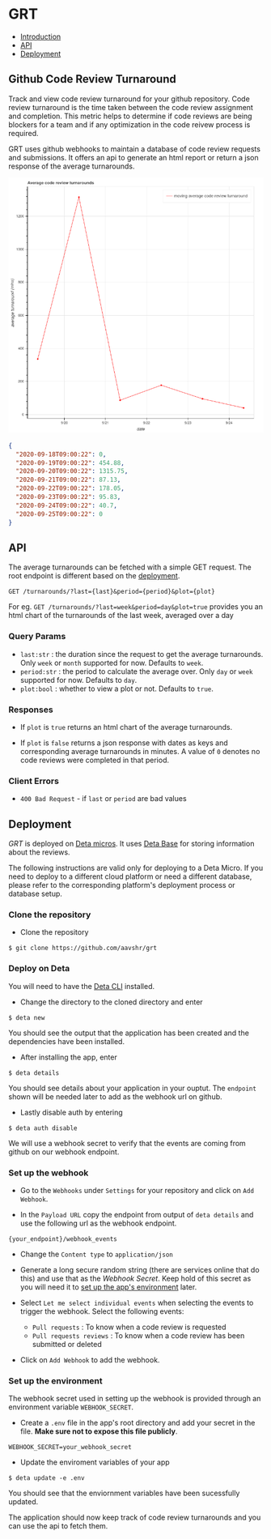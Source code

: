 # GRT

- [Introduction](#Github-Code-Review-Turnaround)
- [API](#API)
- [Deployment](#Deployment)

## Github Code Review Turnaround

Track and view code review turnaround for your github repository. Code review turnaround is the time taken between the code review assignment and completion. This metric helps to determine if code reviews are being blockers for a team and if any optimization in the code reivew process is required.

GRT uses github webhooks to maintain a database of code review requests and submissions. It offers an api to generate an html report or return a json response of the average turnarounds.

![sample_plot](assets/sample_plot.png)

```json
{
  "2020-09-18T09:00:22": 0, 
  "2020-09-19T09:00:22": 454.88,
  "2020-09-20T09:00:22": 1315.75,
  "2020-09-21T09:00:22": 87.13,
  "2020-09-22T09:00:22": 178.05,
  "2020-09-23T09:00:22": 95.83,
  "2020-09-24T09:00:22": 40.7,
  "2020-09-25T09:00:22": 0
}
```

## API

The average turnarounds can be fetched with a simple GET request. The root endpoint is different based on the [deployment](#Deployment).

```
GET /turnarounds/?last={last}&period={period}&plot={plot}
```

For eg. `GET /turnarounds/?last=week&period=day&plot=true` provides you an html chart of the turnarounds of the last week, averaged over a day

### Query Params

- `last:str` : the duration since the request to get the average turnarounds. Only `week` or `month` supported for now. Defaults to `week`.
- `period:str` : the period to calculate the average over. Only `day` or `week` supported for now. Defaults to `day`.
- `plot:bool` : whether to view a plot or not. Defaults to `true`.

### Responses

- If `plot` is `true` returns an html chart of the average turnarounds.

- If `plot` is `false` returns a json response with dates as keys and corresponding average turnarounds in minutes. A value of `0` denotes no code reviews were completed in that period.

### Client Errors

- `400 Bad Request` - if `last` or `period` are bad values 

## Deployment

*GRT* is deployed on [Deta micros](https://docs.deta.sh/docs/micros/about). It uses [Deta Base](https://docs.deta.sh/docs/base/about) for storing information about the reviews.

The following instructions are valid only for deploying to a Deta Micro. If you need to deploy to a different cloud platform or need a different database, please refer to the corresponding platform's deployment process or database setup.

### Clone the repository

- Clone the repository

```shell
$ git clone https://github.com/aavshr/grt
```

### Deploy on Deta

You will need to have the [Deta CLI](https://docs.deta.sh/docs/cli/install) installed.

- Change the directory to the cloned directory and enter

```shell
$ deta new
```

You should see the output that the application has been created and the dependencies have been installed.

- After installing the app, enter

```shell
$ deta details
```

You should see details about your application in your ouptut. The `endpoint` shown will be needed later to add as the webhook url on github.

- Lastly disable auth by entering

```shell
$ deta auth disable
```

We will use a webhook secret to verify that the events are coming from github on our webhook endpoint.

### Set up the webhook

- Go to the `Webhooks` under `Settings` for your repository and click on `Add Webhook`.

- In the `Payload URL` copy the endpoint from output of `deta details` and use the following url as the webhook endpoint. 

```
{your_endpoint}/webhook_events
```

- Change the `Content type` to `application/json`

- Generate a long secure random string (there are services online that do this) and use that as the *Webhook Secret*. Keep hold of this secret as you will need it to [set up the app's environment](#Set-up-the-environment) later.

- Select `Let me select individual events` when selecting the events to trigger the webhook. Select the following events:
    - `Pull requests` : To know when a code review is requested
    - `Pull requests reviews` : To know when a code review has been submitted or deleted

- Click on `Add Webhook` to add the webhook.

### Set up the environment

The webhook secret used in setting up the webhook is provided through an environment variable `WEBHOOK_SECRET`. 

- Create a `.env` file in the app's root directory and add your secret in the file. **Make sure not to expose this file publicly**.

```
WEBHOOK_SECRET=your_webhook_secret
```

- Update the enviroment variables of your app

```shell
$ deta update -e .env
```

You should see that the enviornment variables have been sucessfully updated.

The application should now keep track of code review turnarounds and you can use the api to fetch them.